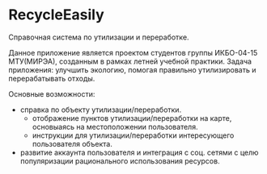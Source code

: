 # RecycleEasily
Справочная система по утилизации и переработке.

Данное приложение является проектом студентов группы ИКБО-04-15 МТУ(МИРЭА), созданным в рамках летней учебной практики.
Задача приложения: улучшить экологию, помогая правильно утилизировать и перерабатывать отходы.

Основные возможности: 
- справка по объекту утилизации/переработки.
  - отображение пунктов утилизации/переработки на карте, основыаясь на местоположении пользователя.
  - инструкции для утилизации/переработки интересующего пользователя объекта.
- развитие аккаунта пользователя и интеграция с соц. сетями с целю популяризации рационального использования ресурсов. 
